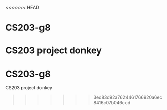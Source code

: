 <<<<<<< HEAD
# CS203-g8
CS203 project
donkey
=======
# CS203-g8
CS203 project
donkey
>>>>>>> 3ed83d92a7624461766920a6ec8416c07b046ccd
